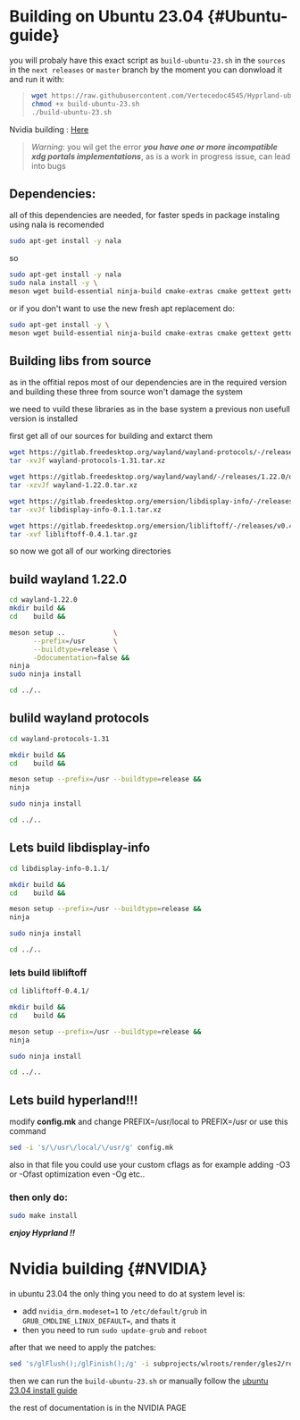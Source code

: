 # Building on Ubuntu 23.04 {#Ubuntu-guide}
you will probaly have this exact script as `build-ubuntu-23.sh` in the `sources` in the `next releases` or `master` branch
by the moment you can donwload it and run it with:

> ```bash
> wget https://raw.githubusercontent.com/Vertecedoc4545/Hyprland-ubuntu/3b8a64c064b209cdc865cde2b17f4a101c9304f2/build-ubuntu-23.sh ##temporal link 
> chmod +x build-ubuntu-23.sh
> ./build-ubuntu-23.sh
> ```

Nvidia building : [Here](#NVIDIA)
> _Warning_: you wil get the error ___you have one or more incompatible xdg portals implementations___, as is a work in progress issue, can lead into bugs

## Dependencies:
all of this dependencies are needed, for faster speds in package instaling using nala is recomended

```bash
sudo apt-get install -y nala
```
so


``` bash
sudo apt-get install -y nala
sudo nala install -y \ 
meson wget build-essential ninja-build cmake-extras cmake gettext gettext-base fontconfig libfontconfig-dev libffi-dev libxml2-dev libdrm-dev libxkbcommon-x11-dev libxkbregistry-dev libxkbcommon-dev libpixman-1-dev libudev-dev libseat-dev seatd libxcb-dri3-dev libvulkan-dev libvulkan-volk-dev  vulkan-validationlayers-dev libvkfft-dev libgulkan-dev libegl-dev libgles2 libegl1-mesa-dev glslang-tools libinput-bin libinput-dev libxcb-composite0-dev libavutil-dev libavcodec-dev libavformat-dev libxcb-ewmh2 libxcb-ewmh-dev libxcb-present-dev libxcb-icccm4-dev libxcb-render-util0-dev libxcb-res0-dev libxcb-xinput-dev libpango1.0-dev xdg-desktop-portal-wlr
```

or if you don't want to use the new fresh apt replacement do:


```bash
sudo apt-get install -y \
meson wget build-essential ninja-build cmake-extras cmake gettext gettext-base fontconfig libfontconfig-dev libffi-dev libxml2-dev libdrm-dev libxkbcommon-x11-dev libxkbregistry-dev libxkbcommon-dev libpixman-1-dev libudev-dev libseat-dev seatd libxcb-dri3-dev libvulkan-dev libvulkan-volk-dev  vulkan-validationlayers-dev libvkfft-dev libgulkan-dev libegl-dev libgles2 libegl1-mesa-dev glslang-tools libinput-bin libinput-dev libxcb-composite0-dev libavutil-dev libavcodec-dev libavformat-dev libxcb-ewmh2 libxcb-ewmh-dev libxcb-present-dev libxcb-icccm4-dev libxcb-render-util0-dev libxcb-res0-dev libxcb-xinput-dev xdg-desktop-portal-wlr

```

## Building libs from source
as in the offitial repos most of our dependencies are in the required version and building these three from source won't damage the system 

we need to vuild these libraries as in the base system a previous non usefull version is installed

first get all of our sources for building and extarct them


```bash
wget https://gitlab.freedesktop.org/wayland/wayland-protocols/-/releases/1.31/downloads/wayland-protocols-1.31.tar.xz
tar -xvJf wayland-protocols-1.31.tar.xz

wget https://gitlab.freedesktop.org/wayland/wayland/-/releases/1.22.0/downloads/wayland-1.22.0.tar.xz
tar -xzvJf wayland-1.22.0.tar.xz

wget https://gitlab.freedesktop.org/emersion/libdisplay-info/-/releases/0.1.1/downloads/libdisplay-info-0.1.1.tar.xz
tar -xvJf libdisplay-info-0.1.1.tar.xz

wget https://gitlab.freedesktop.org/emersion/libliftoff/-/releases/v0.4.1/downloads/libliftoff-0.4.1.tar.gz
tar -xvf libliftoff-0.4.1.tar.gz

```
so now we got all of our working directories

## build wayland 1.22.0

```bash
cd wayland-1.22.0
mkdir build &&
cd    build &&

meson setup ..            \
      --prefix=/usr       \
      --buildtype=release \
      -Ddocumentation=false &&
ninja
sudo ninja install

cd ../..
```

## bulild wayland protocols

```bash
cd wayland-protocols-1.31

mkdir build &&
cd    build &&

meson setup --prefix=/usr --buildtype=release &&
ninja

sudo ninja install

cd ../..

```

## Lets build libdisplay-info

```bash
cd libdisplay-info-0.1.1/

mkdir build &&
cd    build &&

meson setup --prefix=/usr --buildtype=release &&
ninja

sudo ninja install

cd ../..
```
### lets build libliftoff


```bash
cd libliftoff-0.4.1/

mkdir build &&
cd    build &&

meson setup --prefix=/usr --buildtype=release &&
ninja

sudo ninja install

cd ../..

```
## Lets build hyperland!!!

modify **config.mk** and change PREFIX=/usr/local to PREFIX=/usr
or use this command

```bash 
sed -i 's/\/usr\/local/\/usr/g' config.mk
```

also in that file you could use your custom cflags as for example adding -O3 or -Ofast optimization even -Og etc..

### then only do:

```bash
sudo make install

```

***enjoy Hyprland !!***


# Nvidia building {#NVIDIA}

in ubuntu 23.04 the only thing you need to do at system level is:

- add `nvidia_drm.modeset=1` to `/etc/default/grub` in `GRUB_CMDLINE_LINUX_DEFAULT=`, and thats it
- then you need to run `sudo update-grub` and `reboot`

after that we need to apply the patches:

```bash
sed 's/glFlush();/glFinish();/g' -i subprojects/wlroots/render/gles2/renderer.c
```
then we can run the `build-ubuntu-23.sh` or manually follow the [ubuntu 23.04 install guide](#Ubuntu-guide)

the rest of documentation is in the NVIDIA PAGE